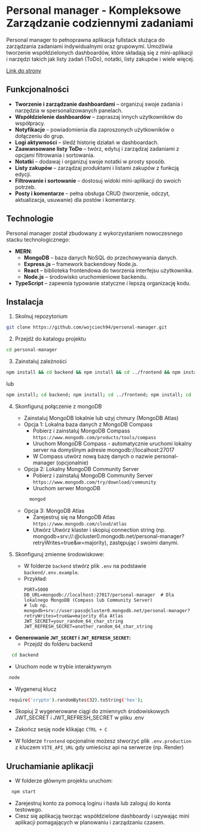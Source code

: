 # Personal manager - Kompleksowe Zarządzanie codziennymi zadaniami

Personal manager to pełnoprawna aplikacja fullstack służąca do zarządzania zadaniami indywidualnymi oraz grupowymi. Umożliwia tworzenie współdzielonych dashboardów, które składają się z mini-aplikacji i narzędzi takich jak listy zadań (ToDo), notatki, listy zakupów i wiele więcej.

[Link do strony](https://personal-manager-beta.vercel.app/)

## Funkcjonalności

- **Tworzenie i zarządzanie dashboardami** – organizuj swoje zadania i narzędzia w spersonalizowanych panelach.
- **Współdzielenie dashboardów** – zapraszaj innych użytkowników do współpracy.
- **Notyfikacje** – powiadomienia dla zaproszonych użytkowników o dołączeniu do grup.
- **Logi aktywności** – śledź historię działań w dashboardach.
- **Zaawansowane listy ToDo** – twórz, edytuj i zarządzaj zadaniami z opcjami filtrowania i sortowania.
- **Notatki** – dodawaj i organizuj swoje notatki w prosty sposób.
- **Listy zakupów** – zarządzaj produktami i listami zakupów z funkcją edycji.
- **Filtrowanie i sortowanie** – dostosuj widoki mini-aplikacji do swoich potrzeb.
- **Posty i komentarze** – pełna obsługa CRUD (tworzenie, odczyt, aktualizacja, usuwanie) dla postów i komentarzy.

## Technologie

Personal manager został zbudowany z wykorzystaniem nowoczesnego stacku technologicznego:

- **MERN**:
  - **MongoDB** – baza danych NoSQL do przechowywania danych.
  - **Express.js** – framework backendowy Node.js.
  - **React** – biblioteka frontendowa do tworzenia interfejsu użytkownika.
  - **Node.js** – środowisko uruchomieniowe backendu.
- **TypeScript** – zapewnia typowanie statyczne i lepszą organizację kodu.

## Instalacja

1. Skolnuj repozytorium

```bash
git clone https://github.com/wojciech94/personal-manager.git
```

2. Przejdź do katalogu projektu

```bash
cd personal-manager
```

3. Zainstaluj zależności

```bash
npm install && cd backend && npm install && cd ../frontend && npm install && cd ..
```

lub

```bash
npm install; cd backend; npm install; cd ../frontend; npm install; cd ..
```

4. Skonfiguruj połączenie z mongoDB
   - Zainstaluj MongoDB lokalnie lub użyj chmury (MongoDB Atlas)
   - Opcja 1: Lokalna baza danych z MongoDB Compass
     - Pobierz i zainstaluj MongoDB Compass `https://www.mongodb.com/products/tools/compass`
     - Uruchom MongoDB Compass - automatycznie uruchomi lokalny server na domyślnym adresie mongodb://localhost:27017
     - W Compass utwórz nową bazę danych o nazwie personal-manager (opcjonalnie)
   - Opcja 2: Lokalny MongoDB Community Server
     - Pobierz i zainstaluj MongoDB Community Server `https://www.mongodb.com/try/download/community`
     - Uruchom serwer MongoDB
     ```bash
       mongod
     ```
   - Opcja 3: MongoDB Atlas
     - Zarejestruj się na MongoDB Atlas `https://www.mongodb.com/cloud/atlas`
     - Utwórz Utwórz klaster i skopiuj connection string (np. mongodb+srv://<username>:<password>@cluster0.mongodb.net/personal-manager?retryWrites=true&w=majority), zastępując <username> i <password> swoimi danymi.
5. Skonfiguruj zmienne środowiskowe:

   - W folderze `backend` stwórz plik `.env` na podstawie `backend/.env.example`.
   - Przykład:
     ```
     PORT=5000
     DB_URL=mongodb://localhost:27017/personal-manager  # Dla lokalnego MongoDB (Compass lub Community Server)
     # lub np. mongodb+srv://user:pass@cluster0.mongodb.net/personal-manager?retryWrites=true&w=majority dla Atlas
     JWT_SECRET=your_random_64_char_string
     JWT_REFRESH_SECRET=another_random_64_char_string
     ```

- **Generowanie `JWT_SECRET` i `JWT_REFRESH_SECRET`:**
  - Przejdź do folderu backend

```bash
  cd backend
```

- Uruchom node w trybie interaktywnym

```bash
 node
```

- Wygeneruj klucz

```bash
 require('crypto').randomBytes(32).toString('hex');
```

- Skopiuj 2 wygenerowane ciągi do zmiennych środowiskowych JWT_SECRET i JWT_REFRESH_SECRET w pliku .env
- Zakończ sesję node klikając `CTRL + C`

- W folderze `frontend` opcjonalnie możesz stworzyć plik `.env.production` z kluczem `VITE_API_URL` gdy umieścisz api na serwerze (np. Render)

## Uruchamianie aplikacji

- W folderze głównym projektu uruchom:

```bash
  npm start
```

- Zarejestruj konto za pomocą loginu i hasła lub zaloguj do konta testowego.
- Ciesz się aplikacją tworząc współdzielone dashboardy i uzywając mini aplikacji pomagających w planowaniu i zarządzaniu czasem.

